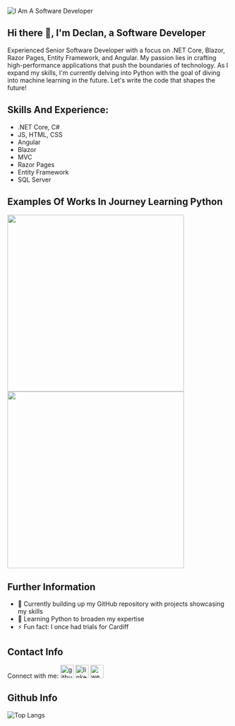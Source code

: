 ![I Am A Software Developer](https://user-images.githubusercontent.com/123401220/259091595-756df3ec-0860-4824-94b2-0d34db108953.png)
## Hi there 👋, I'm Declan, a Software Developer
Experienced Senior Software Developer with a focus on .NET Core, Blazor, Razor Pages, Entity Framework, and Angular. My passion lies in crafting high-performance applications that push the boundaries of technology. As I expand my skills, I'm currently delving into Python with the goal of diving into machine learning in the future. Let's write the code that shapes the future!

## Skills And Experience: 
* .NET Core, C# 
* JS, HTML, CSS 
* Angular 
* Blazor 
* MVC 
* Razor Pages 
* Entity Framework 
* SQL Server
## Examples Of Works In Journey Learning Python
<img src="https://github.com/Declandavies1996/Declandavies1996/blob/main/To_Do_App.gif" width="400"  />
<img src="https://github.com/Declandavies1996/Declandavies1996/blob/main/ImdbWebScraper.gif" width="400"  />

## Further Information

- 🔭 Currently building up my GitHub repository with projects showcasing my skills
- 🌱 Learning Python to broaden my expertise
- ⚡ Fun fact: I once had trials for Cardiff

## Contact Info
Connect with me: [<img src='https://cdn.jsdelivr.net/npm/simple-icons@3.0.1/icons/github.svg' alt='github' height='30'>](https://github.com/Declandavies1996)  [<img src='https://cdn.jsdelivr.net/npm/simple-icons@3.0.1/icons/linkedin.svg' alt='linkedin' height='30'>](https://www.linkedin.com/in/declan-davies-721658215/)  [<img src='https://cdn.jsdelivr.net/npm/simple-icons@3.0.1/icons/icloud.svg' alt='website' height='30'>](https://declandavies1996.github.io/PortfolioWebsite/)

## Github Info
![Top Langs](https://github-readme-stats.vercel.app/api/top-langs/?username=Declandavies1996)
